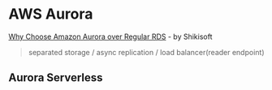 # AWS Aurora

[Why Choose Amazon Aurora over Regular RDS](https://blog.shikisoft.com/why-choose-aurora-over-regular-rds/) - by Shikisoft

> separated storage / async replication / load balancer\(reader endpoint\)

## Aurora Serverless



